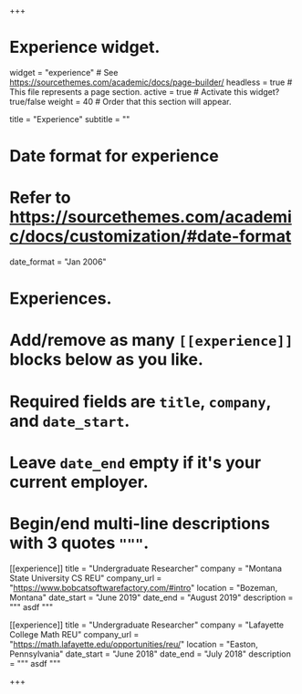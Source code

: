 +++
# Experience widget.
widget = "experience"  # See https://sourcethemes.com/academic/docs/page-builder/
headless = true  # This file represents a page section.
active = true  # Activate this widget? true/false
weight = 40  # Order that this section will appear.

title = "Experience"
subtitle = ""

# Date format for experience
#   Refer to https://sourcethemes.com/academic/docs/customization/#date-format
date_format = "Jan 2006"

# Experiences.
#   Add/remove as many `[[experience]]` blocks below as you like.
#   Required fields are `title`, `company`, and `date_start`.
#   Leave `date_end` empty if it's your current employer.
#   Begin/end multi-line descriptions with 3 quotes `"""`.
[[experience]]
  title = "Undergraduate Researcher"
  company = "Montana State University CS REU"
  company_url = "https://www.bobcatsoftwarefactory.com/#intro"
  location = "Bozeman, Montana"
  date_start = "June 2019"
  date_end = "August 2019"
  description = """
  asdf
  """

[[experience]]
  title = "Undergraduate Researcher"
  company = "Lafayette College Math REU"
  company_url = "https://math.lafayette.edu/opportunities/reu/"
  location = "Easton, Pennsylvania"
  date_start = "June 2018"
  date_end = "July 2018"
  description = """
  asdf
  """

+++
